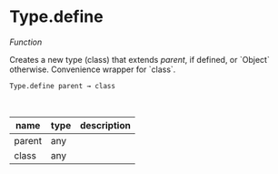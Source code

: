 # Type.define

_Function_

Creates a new type (class) that extends _parent_, if defined, or &#x60;Object&#x60; otherwise. Convenience wrapper for &#x60;class&#x60;.

<pre><code>Type.define parent &rarr; class</code></pre>
<br>

| name | type | description |
|------|------|-------------|
|parent|any||
|class|any||


